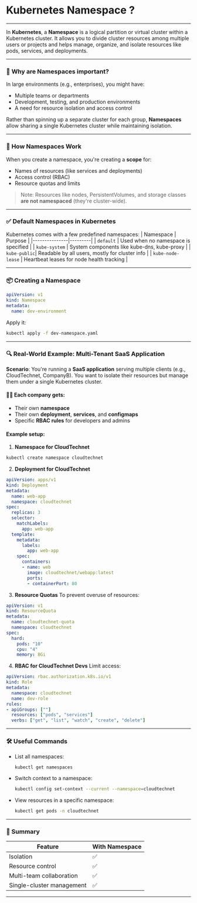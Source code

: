 # Kubernetes Namespace ?

---

In **Kubernetes**, a **Namespace** is a logical partition or virtual cluster within a Kubernetes cluster. It allows you to divide cluster resources among multiple users or projects and helps manage, organize, and isolate resources like pods, services, and deployments.

---

### 🧠 **Why are Namespaces important?**
In large environments (e.g., enterprises), you might have:
- Multiple teams or departments
- Development, testing, and production environments
- A need for resource isolation and access control

Rather than spinning up a separate cluster for each group, **Namespaces** allow sharing a single Kubernetes cluster while maintaining isolation.

---

### 🔧 **How Namespaces Work**
When you create a namespace, you're creating a **scope** for:
- Names of resources (like services and deployments)
- Access control (RBAC)
- Resource quotas and limits

> Note: Resources like nodes, PersistentVolumes, and storage classes **are not namespaced** (they're cluster-wide).

---

### ✅ **Default Namespaces in Kubernetes**
Kubernetes comes with a few predefined namespaces:
| Namespace     | Purpose |
|---------------|---------|
| `default`     | Used when no namespace is specified |
| `kube-system` | System components like kube-dns, kube-proxy |
| `kube-public`| Readable by all users, mostly for cluster info |
| `kube-node-lease` | Heartbeat leases for node health tracking |

---

### 📦 **Creating a Namespace**
```yaml
apiVersion: v1
kind: Namespace
metadata:
  name: dev-environment
```
Apply it:
```bash
kubectl apply -f dev-namespace.yaml
```

---

### 🔍 **Real-World Example: Multi-Tenant SaaS Application**

**Scenario**: You're running a **SaaS application** serving multiple clients (e.g., CloudTechnet, CompanyB). You want to isolate their resources but manage them under a single Kubernetes cluster.

#### 👨‍💼 Each company gets:
- Their own **namespace**
- Their own **deployment**, **services**, and **configmaps**
- Specific **RBAC rules** for developers and admins

#### Example setup:

1. **Namespace for CloudTechnet**
```bash
kubectl create namespace cloudtechnet
```

2. **Deployment for CloudTechnet**
```yaml
apiVersion: apps/v1
kind: Deployment
metadata:
  name: web-app
  namespace: cloudtechnet
spec:
  replicas: 3
  selector:
    matchLabels:
      app: web-app
  template:
    metadata:
      labels:
        app: web-app
    spec:
      containers:
      - name: web
        image: cloudtechnet/webapp:latest
        ports:
        - containerPort: 80
```

3. **Resource Quotas**
To prevent overuse of resources:
```yaml
apiVersion: v1
kind: ResourceQuota
metadata:
  name: cloudtechnet-quota
  namespace: cloudtechnet
spec:
  hard:
    pods: "10"
    cpu: "4"
    memory: 8Gi
```

4. **RBAC for CloudTechnet Devs**
Limit access:
```yaml
apiVersion: rbac.authorization.k8s.io/v1
kind: Role
metadata:
  namespace: cloudtechnet
  name: dev-role
rules:
- apiGroups: [""]
  resources: ["pods", "services"]
  verbs: ["get", "list", "watch", "create", "delete"]
```

---

### 🛠️ Useful Commands
- List all namespaces:
  ```bash
  kubectl get namespaces
  ```
- Switch context to a namespace:
  ```bash
  kubectl config set-context --current --namespace=cloudtechnet
  ```
- View resources in a specific namespace:
  ```bash
  kubectl get pods -n cloudtechnet
  ```

---

### 🧩 Summary
| Feature | With Namespace |
|---------|----------------|
| Isolation | ✅ |
| Resource control | ✅ |
| Multi-team collaboration | ✅ |
| Single-cluster management | ✅ |

---

